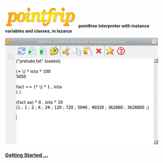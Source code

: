 ![pointfrip](https://raw.githubusercontent.com/pointfree-interpreter/pointfrip/main/images/pflogo.png)
**pointfree interpreter with instance variables and classes, in lazarus**


![tahoma-fact](https://raw.githubusercontent.com/pointfree-interpreter/pointfrip/main/images/tahoma-fact.png)



### [Getting Started ...](https://github.com/pointfree-interpreter/pointfrip/blob/main/Getting%20Started.md)

